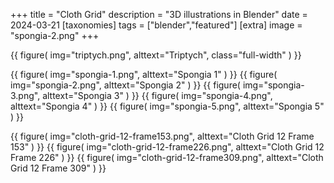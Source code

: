 +++
title = "Cloth Grid"
description = "3D illustrations in Blender"
date = 2024-03-21
[taxonomies]
tags = ["blender","featured"]
[extra]
image = "spongia-2.png"
+++

{{
        figure(
                img="triptych.png",
                alttext="Triptych",
                class="full-width"
        )
}}

{{
        figure(
                img="spongia-1.png",
                alttext="Spongia 1"
        )
}}
{{
        figure(
                img="spongia-2.png",
                alttext="Spongia 2"
        )
}}
{{
        figure(
                img="spongia-3.png",
                alttext="Spongia 3"
        )
}}
{{
        figure(
                img="spongia-4.png",
                alttext="Spongia 4"
        )
}}
{{
        figure(
                img="spongia-5.png",
                alttext="Spongia 5"
        )
}}

{{
        figure(
                img="cloth-grid-12-frame153.png",
                alttext="Cloth Grid 12 Frame 153"
        )
}}
{{
        figure(
                img="cloth-grid-12-frame226.png",
                alttext="Cloth Grid 12 Frame 226"
        )
}}
{{
        figure(
                img="cloth-grid-12-frame309.png",
                alttext="Cloth Grid 12 Frame 309"
        )
}}